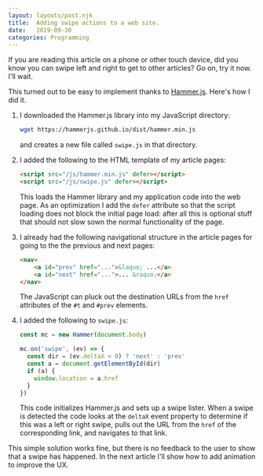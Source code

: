 ```yaml
---
layout: layouts/post.njk
title:  Adding swipe actions to a web site.
date:   2019-09-30
categories: Programming
---
```


If you are reading this article on a phone or other touch device, did you know
you can swipe left and right to get to other articles? Go on, try it now. I'll
wait.

This turned out to be easy to implement thanks to [Hammer.js][1].  Here's how I did it.

1. I downloaded the Hammer.js library into my JavaScript directory:

   ```bash
   wget https://hammerjs.github.io/dist/hammer.min.js
   ```

   and creates a new file called `swipe.js` in that directory.
2. I added the following to the HTML template of my article pages:

   ```html
   <script src="/js/hammer.min.js" defer></script>
   <script src="/js/swipe.js" defer></script>
   ```

   This loads the Hammer library and my application code into the web page. As
   an optimization I add the `defer` attribute so that the script loading does
   not block the initial page load: after all this is optional stuff that
   should not slow sown the normal functionality of the page.
3. I already had the following navigational structure in the article pages for
   going to the the previous and next pages:

   ```html
   <nav>
       <a id="prev" href="...">&laquo; ...</a>
       <a id="next" href="...">... &raquo;</a>
   </nav>
   ```

   The JavaScript can pluck out the destination URLs from the `href` attributes
   of the `#t` and `#prev` elements.
4. I added the following to `swipe.js`:

   ```js
   const mc = new Hammer(document.body)

   mc.on('swipe', (ev) => {
     const dir = (ev.deltaX < 0) ? 'next' : 'prev'
     const a = document.getElementById(dir)
     if (a) {
       window.location = a.href
     }
   })
   ```

   This code initializes Hammer.js and sets up a swipe lister. When a swipe is
   detected the code looks at the `deltaX` event property to determine if this
   was a left or right swipe, pulls out the URL from the `href` of the
   corresponding link, and navigates to that link.

This simple solution works fine, but there is no feedback to the user to show
that a swipe has happened. In the next article I'll show how to add animation to
improve the UX.

[1]: http://hammerjs.github.io/

